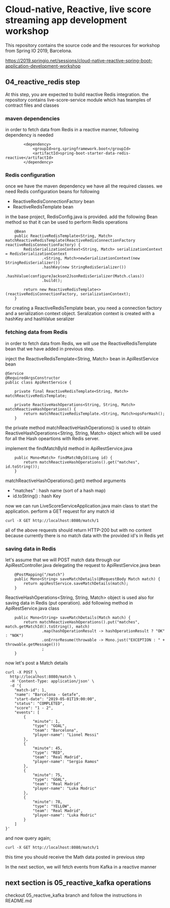 
# Cloud-native, Reactive, live score streaming app development workshop
This repository contains the source code and the resources for workshop from Spring IO 2019, Barcelona.

https://2019.springio.net/sessions/cloud-native-reactive-spring-boot-application-development-workshop

## 04_reactive_redis step

At this step, you are expected to build reactive Redis integration. the repository contains live-score-service module which has teamples of contract files and classes

### maven dependencies

in order to fetch data from Redis in a reactive manner, following dependency is needed

```
		<dependency>
			<groupId>org.springframework.boot</groupId>
			<artifactId>spring-boot-starter-data-redis-reactive</artifactId>
		</dependency>
```

### Redis configuration 

once we have the maven dependency we have all the required classes. we need Redis configuration beans for following

+ ReactiveRedisConnectionFactory bean
+ ReactiveRedisTemplate bean

in the base project, RedisConfig.java is provided. add the following Bean method so that it can be used to perform Redis operations

```
	@Bean
	public ReactiveRedisTemplate<String, Match> matchReactiveRedisTemplate(ReactiveRedisConnectionFactory reactiveRedisConnectionFactory) {
		RedisSerializationContext<String, Match> serializationContext = RedisSerializationContext
				.<String, Match>newSerializationContext(new StringRedisSerializer())
				.hashKey(new StringRedisSerializer())
				.hashValue(configureJackson2JsonRedisSerializer(Match.class))
				.build();

		return new ReactiveRedisTemplate<>(reactiveRedisConnectionFactory, serializationContext);
	}
```

for creating a ReactiveRedisTemplate bean, you need a connection factory and a serialization context object. Seralization context is created with a hashKey and hashValue seralizer

### fetching data from Redis

in order to fetch data from Redis, we will use the ReactiveRedisTemplate bean that we have added in previous step. 

inject the ReactiveRedisTemplate<String, Match> bean in ApiRestService bean

```
@Service
@RequiredArgsConstructor
public class ApiRestService {

	private final ReactiveRedisTemplate<String, Match> matchReactiveRedisTemplate;

	private ReactiveHashOperations<String, String, Match> matchReactiveHashOperations() {
		return matchReactiveRedisTemplate.<String, Match>opsForHash();
	}
```
  
the private method matchReactiveHashOperations() is used to obtain ReactiveHashOperations<String, String, Match> object which will be used for all the Hash opeartions with Redis server. 

implement the findMatchById method in ApiRestService.java


```
	public Mono<Match> findMatchById(Long id) {
		return matchReactiveHashOperations().get("matches", id.toString());
	}
```

matchReactiveHashOperations().get() method arguments

+ "matches" : hash name (sort of a hash map)
+ id.toString() : hash Key 

now we can run LiveScoreServiceApplication.java main class to start the application. perform a GET request for any match id

```
curl -X GET http://localhost:8080/match/1 
```

all of the above requests should return HTTP-200 but with no content because currently there is no match data with the provided id's in Redis yet

### saving data in Redis

let's assume that we will POST match data through our ApiRestController.java delegating the request to ApiRestService.java bean

```
	@PostMapping("/match")
	public Mono<String> saveMatchDetails(@RequestBody Match match) {
		return apiRestService.saveMatchDetails(match);
	}
```


ReactiveHashOperations<String, String, Match> object is used also for saving data in Redis (put operation). add following method in ApiRestService.java class

```
	public Mono<String> saveMatchDetails(Match match) {
		return matchReactiveHashOperations().put("matches", match.getMatchId().toString(), match)
				.map(hashOperationResult -> hashOperationResult ? "OK" : "NOK")
				.onErrorResume(throwable -> Mono.just("EXCEPTION : " + throwable.getMessage()))
				;
	}
```

now let's post a Match details 

```
curl -X POST \
  http://localhost:8080/match \
  -H 'Content-Type: application/json' \
  -d '{
	"match-id": 1,
	"name": "Barcelona - Getafe",
	"start-date": "2019-05-01T19:00:00",
	"status": "COMPLETED",
	"score": "1 - 2",
	"events": [
		{
			"minute": 1, 
			"type": "GOAL",
			"team": "Barcelona",
			"player-name": "Lionel Messi"
		},
		{
			"minute": 45, 
			"type": "RED",
			"team": "Real Madrid",						
			"player-name": "Sergio Ramos"
		},
		{
			"minute": 75, 
			"type": "GOAL",
			"team": "Real Madrid",						
			"player-name": "Luka Modric"
		},
		{
			"minute": 78, 
			"type": "YELLOW",
			"team": "Real Madrid",						
			"player-name": "Luka Modric"
		}
	]
}'
```

and now query again; 

```
curl -X GET http://localhost:8080/match/1 
```

this time you should receive the Math data posted in previous step

In the next section, we will fetch events from Kafka in a reactive manner
 
## next section is 05_reactive_kafka operations

checkout 05_reactive_kafka branch and follow the instructions in README.md

